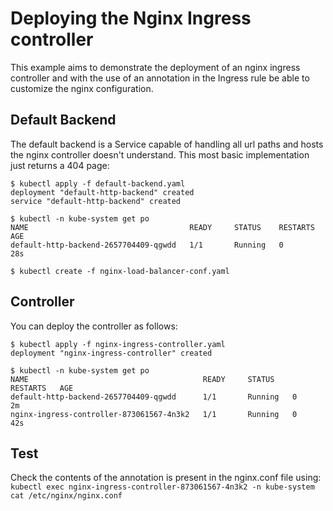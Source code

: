 # Deploying the Nginx Ingress controller

This example aims to demonstrate the deployment of an nginx ingress controller and
with the use of an annotation in the Ingress rule be able to customize the nginx 
configuration.

## Default Backend

The default backend is a Service capable of handling all url paths and hosts the
nginx controller doesn't understand. This most basic implementation just returns
a 404 page:

```console
$ kubectl apply -f default-backend.yaml
deployment "default-http-backend" created
service "default-http-backend" created

$ kubectl -n kube-system get po
NAME                                    READY     STATUS    RESTARTS   AGE
default-http-backend-2657704409-qgwdd   1/1       Running   0          28s
```

```console
$ kubectl create -f nginx-load-balancer-conf.yaml
```

## Controller

You can deploy the controller as follows:

```console
$ kubectl apply -f nginx-ingress-controller.yaml
deployment "nginx-ingress-controller" created

$ kubectl -n kube-system get po
NAME                                       READY     STATUS    RESTARTS   AGE
default-http-backend-2657704409-qgwdd      1/1       Running   0          2m
nginx-ingress-controller-873061567-4n3k2   1/1       Running   0          42s
```

## Test

Check the contents of the annotation is present in the nginx.conf file using:
`kubectl exec nginx-ingress-controller-873061567-4n3k2 -n kube-system cat /etc/nginx/nginx.conf`

